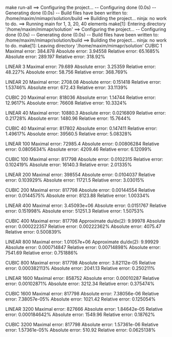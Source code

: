 make run-all
==> Configuring the project...
-- Configuring done (0.0s)
-- Generating done (0.0s)
-- Build files have been written to: /home/maxim/mimapr/solution/build
==> Building the project...
ninja: no work to do.
==> Running main for 1, 3, 20, 40 elements
make[1]: Entering directory '/home/maxim/mimapr/solution'
==> Configuring the project...
-- Configuring done (0.0s)
-- Generating done (0.0s)
-- Build files have been written to: /home/maxim/mimapr/solution/build
==> Building the project...
ninja: no work to do.
make[1]: Leaving directory '/home/maxim/mimapr/solution'
CUBIC 1
Maximal error: 384.878
Absolute error: 3.94558
Relative error: 65.1685%
Absolute error: 289.197
Relative error: 318.92%

LINEAR 3
Maximal error: 79.689
Absolute error: 3.25359
Relative error: 48.227%
Absolute error: 58.756
Relative error: 368.769%

LINEAR 20
Maximal error: 2708.08
Absolute error: 0.151418
Relative error: 1.53746%
Absolute error: 672.43
Relative error: 33.1139%

CUBIC 20
Maximal error: 818036
Absolute error: 1.14744
Relative error: 12.9617%
Absolute error: 76608
Relative error: 10.3324%

LINEAR 40
Maximal error: 10880.3
Absolute error: 0.0216809
Relative error: 0.21728%
Absolute error: 1480.96
Relative error: 15.7644%

CUBIC 40
Maximal error: 817802
Absolute error: 0.147411
Relative error: 1.49617%
Absolute error: 39560.5
Relative error: 5.08328%

LINEAR 100
Maximal error: 72985.4
Absolute error: 0.00806284
Relative error: 0.0805634%
Absolute error: 4209.46
Relative error: 6.12099%

CUBIC 100
Maximal error: 817798
Absolute error: 0.0102315
Relative error: 0.102419%
Absolute error: 16140.3
Relative error: 2.01335%

LINEAR 200
Maximal error: 398554
Absolute error: 0.0104037
Relative error: 0.103929%
Absolute error: 11721.5
Relative error: 3.03015%

CUBIC 200
Maximal error: 817798
Absolute error: 0.00144554
Relative error: 0.0144575%
Absolute error: 8123.88
Relative error: 1.00334%

LINEAR 400
Maximal error: 3.45093e+06
Absolute error: 0.0151767
Relative error: 0.151998%
Absolute error: 51251.3
Relative error: 1.50753%

CUBIC 400
Maximal error: 817798
Approximate du/dx(2): 9.99978
Absolute error: 0.000222357
Relative error: 0.00222362%
Absolute error: 4075.47
Relative error: 0.500839%

LINEAR 800
Maximal error: 1.01057e+06
Approximate du/dx(2): 9.99929
Absolute error: 0.000714847
Relative error: 0.00714898%
Absolute error: 7541.69
Relative error: 0.751886%

CUBIC 800
Maximal error: 817798
Absolute error: 3.82112e-05
Relative error: 0.000382113%
Absolute error: 2041.13
Relative error: 0.250211%

LINEAR 1600
Maximal error: 858752
Absolute error: 0.00010287
Relative error: 0.00102871%
Absolute error: 3212.34
Relative error: 0.375474%

CUBIC 1600
Maximal error: 817798
Absolute error: 7.38056e-06
Relative error: 7.38057e-05%
Absolute error: 1021.42
Relative error: 0.125054%

LINEAR 3200
Maximal error: 827666
Absolute error: 1.84642e-05
Relative error: 0.000184642%
Absolute error: 1549.96
Relative error: 0.18762%

CUBIC 3200
Maximal error: 817798
Absolute error: 1.57361e-06
Relative error: 1.57361e-05%
Absolute error: 510.92
Relative error: 0.0625138%

